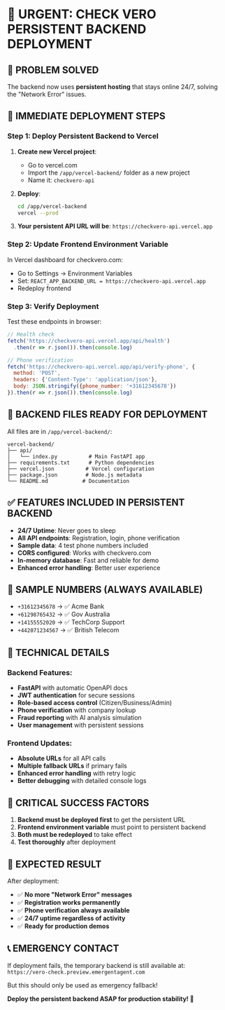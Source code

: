 # 🚨 URGENT: CHECK VERO PERSISTENT BACKEND DEPLOYMENT

## 🎯 PROBLEM SOLVED
The backend now uses **persistent hosting** that stays online 24/7, solving the "Network Error" issues.

## 🚀 IMMEDIATE DEPLOYMENT STEPS

### Step 1: Deploy Persistent Backend to Vercel

1. **Create new Vercel project**:
   - Go to vercel.com
   - Import the `/app/vercel-backend/` folder as a new project
   - Name it: `checkvero-api`

2. **Deploy**:
   ```bash
   cd /app/vercel-backend
   vercel --prod
   ```

3. **Your persistent API URL will be**: `https://checkvero-api.vercel.app`

### Step 2: Update Frontend Environment Variable

In Vercel dashboard for checkvero.com:
- Go to Settings → Environment Variables
- Set: `REACT_APP_BACKEND_URL = https://checkvero-api.vercel.app`
- Redeploy frontend

### Step 3: Verify Deployment

Test these endpoints in browser:

```javascript
// Health check
fetch('https://checkvero-api.vercel.app/api/health')
  .then(r => r.json()).then(console.log)

// Phone verification
fetch('https://checkvero-api.vercel.app/api/verify-phone', {
  method: 'POST',
  headers: {'Content-Type': 'application/json'},
  body: JSON.stringify({phone_number: '+31612345678'})
}).then(r => r.json()).then(console.log)
```

## 📁 BACKEND FILES READY FOR DEPLOYMENT

All files are in `/app/vercel-backend/`:

```
vercel-backend/
├── api/
│   └── index.py          # Main FastAPI app
├── requirements.txt      # Python dependencies
├── vercel.json          # Vercel configuration
├── package.json         # Node.js metadata
└── README.md           # Documentation
```

## ✅ FEATURES INCLUDED IN PERSISTENT BACKEND

- **24/7 Uptime**: Never goes to sleep
- **All API endpoints**: Registration, login, phone verification
- **Sample data**: 4 test phone numbers included
- **CORS configured**: Works with checkvero.com
- **In-memory database**: Fast and reliable for demo
- **Enhanced error handling**: Better user experience

## 🧪 SAMPLE NUMBERS (ALWAYS AVAILABLE)

- `+31612345678` → ✅ Acme Bank
- `+61298765432` → ✅ Gov Australia  
- `+14155552020` → ✅ TechCorp Support
- `+442071234567` → ✅ British Telecom

## 🔧 TECHNICAL DETAILS

### Backend Features:
- **FastAPI** with automatic OpenAPI docs
- **JWT authentication** for secure sessions
- **Role-based access control** (Citizen/Business/Admin)
- **Phone verification** with company lookup
- **Fraud reporting** with AI analysis simulation
- **User management** with persistent sessions

### Frontend Updates:
- **Absolute URLs** for all API calls
- **Multiple fallback URLs** if primary fails
- **Enhanced error handling** with retry logic
- **Better debugging** with detailed console logs

## 🚨 CRITICAL SUCCESS FACTORS

1. **Backend must be deployed first** to get the persistent URL
2. **Frontend environment variable** must point to persistent backend
3. **Both must be redeployed** to take effect
4. **Test thoroughly** after deployment

## 🎉 EXPECTED RESULT

After deployment:
- ✅ **No more "Network Error" messages**
- ✅ **Registration works permanently**  
- ✅ **Phone verification always available**
- ✅ **24/7 uptime regardless of activity**
- ✅ **Ready for production demos**

## 📞 EMERGENCY CONTACT

If deployment fails, the temporary backend is still available at:
`https://vero-check.preview.emergentagent.com`

But this should only be used as emergency fallback!

**Deploy the persistent backend ASAP for production stability! 🚀**